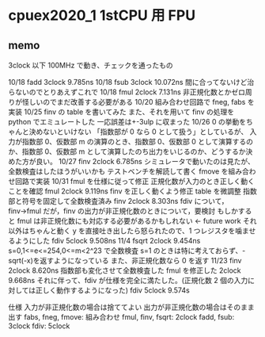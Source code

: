 # cpuex2020_1 1stCPU 用 FPU

## memo

3clock 以下 100MHz で動き、チェックを通ったもの

10/18 fadd 3clock 9.785ns
10/18 fsub 3clock 10.072ns
間に合ってないけど治らないのでとりあえずこれで
10/18 fmul 2clock 7.131ns
非正規化数とかゼロ周りが怪しいのでまだ改善する必要がある
10/20
組み合わせ回路で fneg, fabs を実装
10/25
finv の table を書いてみた
また、それを用いて finv の処理を python でエミュレートした
一応誤差は+-3ulp に収まった
10/26
0 の挙動をちゃんと決めないといけない
「指数部が 0 なら 0 として扱う」としているが、
入力が指数部 0、仮数部 m の演算のとき、指数部 0、仮数部 0 として演算するのか、指数部 0、仮数部 m として演算したのち出力をいじるのか、どうするか決めた方が良い。
10/27
finv 2clock 6.785ns
シミュレータで動いたのは見たが、全数検査はしたほうがいいかも
テストベンチを解読して書く
fmove を組み合わせ回路で実装
10/31
fmul を仕様に従って修正
正規化数が入力のとき正しく動くことを確認
fmul 2clock 9.119ns
finv を正しく動くよう修正
table を微調整
指数部と符号を固定して全数検査済み
finv 2clock 8.303ns
fdiv について，finv→fmul だが，finv の出力が非正規化数のときについて，要検討
もしかすると fmul は非正規化数にも対応する必要があるかもしれない ← future work
それ以外はちゃんと動く
y を直接吐き出したら怒られたので、1 つレジスタを噛ませるようにした
fdiv 5clock 9.508ns
11/4
fsqrt 2clock 9.454ns
s=0,1<=e<=254,0<=m<2^23 で全数検査
s=1 のときは特に考えておらず、-sqrt(-x)を返すようになっている
また、非正規化数なら 0 を返す
11/23
finv 2clock 8.620ns 指数部も変化させて全数検査した
fmul を修正した 2clock 9.668ns
それに伴って、fdiv が仕様を完全に満たした。(正規化数 2 個の入力に対しては正しく動作するようになった)
fdiv 5clock 9.574s

仕様
入力が非正規化数の場合は捨ててよい
出力が非正規化数の場合はそのまま出す
fabs, fneg, fmove: 組み合わせ
fmul, finv, fsqrt: 2clock
fadd, fsub: 3clock
fdiv: 5clock
